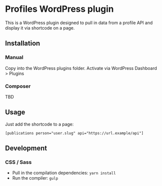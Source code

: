 # Profiles WordPress plugin

This is a WordPress plugin designed to pull in data from a profile API and display it via shortcode on a page.

## Installation

### Manual

Copy into the WordPress plugins folder. Activate via WordPress Dashboard > Plugins

### Composer

TBD

## Usage

Just add the shortcode to a page:

`[publications person="user.slug" api="https://url.example/api"]`

## Development

### CSS / Sass

- Pull in the compilation dependencies: `yarn install`
- Run the compiler: `gulp`